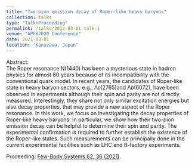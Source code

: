 ```yaml
---
title: "Two-pion emission decay of Roper-like heavy baryons"
collection: talks
type: "Talk+Proceeding"
permalink: /talks/2012-03-01-talk-1
venue: "APFB2020 Conference"
date: 2021-03-01
location: "Kanazawa, Japan"
---
```


Abstract:\
The Roper resonance N(1440) has been a mysterious state in hadron physics for almost 60 years because of its incompatibility with the conventional quark model. In recent years, the candidates of Roper-like state in heavy baryon sectors, e.g., Λ𝑐(2765)and Λ𝑏(6072), have been observed in experiments although their spin and parity are not directly measured. Interestingly, they share not only similar excitation energies but also decay properties, that may provide a new aspect of the Roper resonance. In this work, we focus on investigating the decay properties of Roper-like heavy baryons. In particular, we show how their two-pion emission decay can be helpful to determine their spin and parity. The experimental confirmation is required to further establish the existence of the Roper-like states. Such measurements can be principally done in the current experimental facilities such as LHC and B-factory experiments.

Proceeding: [Few-Body Systems 62, 36 (2021)](https://doi.org/10.1007/s00601-021-01625-0).
